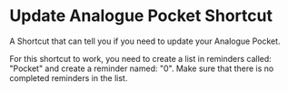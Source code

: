 # Update Analogue Pocket Shortcut
A Shortcut that can tell you if you need to update your Analogue Pocket.

For this shortcut to work, you need to create a list in reminders called: "Pocket" and create a reminder named: "0". Make sure that there is no completed reminders in the list.
